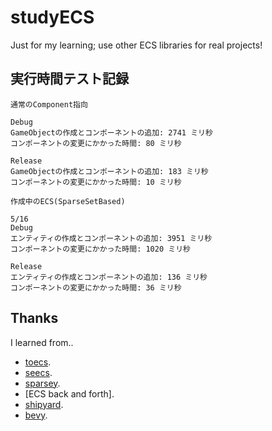 # studyECS

Just for my learning; use other ECS libraries for real projects!

## 実行時間テスト記録
```
通常のComponent指向

Debug
GameObjectの作成とコンポーネントの追加: 2741 ミリ秒
コンポーネントの変更にかかった時間: 80 ミリ秒

Release
GameObjectの作成とコンポーネントの追加: 183 ミリ秒
コンポーネントの変更にかかった時間: 10 ミリ秒

作成中のECS(SparseSetBased)

5/16
Debug
エンティティの作成とコンポーネントの追加: 3951 ミリ秒
コンポーネントの変更にかかった時間: 1020 ミリ秒

Release
エンティティの作成とコンポーネントの追加: 136 ミリ秒
コンポーネントの変更にかかった時間: 36 ミリ秒
```
## Thanks

I learned from..

* [toecs].
* [seecs].
* [sparsey][ebaf].
* [ECS back and forth].
* [shipyard].
* [bevy].

[toecs]: https://github.com/toyboot4e/toecs/tree/wip
[seecs]: https://github.com/chrischristakis/seecs/tree/master
[sparsey]: https://github.com/LechintanTudor/sparsey
[ebaf]: https://skypjack.github.io/2019-02-14-ecs-baf-part-1/
[shipyard]: https://github.com/leudz/shipyard
[bevy]: https://github.com/bevyengine/bevy
